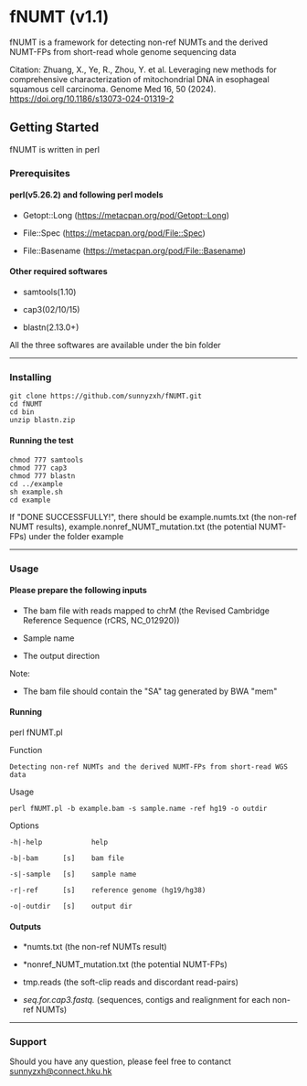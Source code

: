 # fNUMT (v1.1)
fNUMT is a framework for detecting non-ref NUMTs and the derived NUMT-FPs from short-read whole genome sequencing data

Citation: Zhuang, X., Ye, R., Zhou, Y. et al. Leveraging new methods for comprehensive characterization of mitochondrial DNA in esophageal squamous cell carcinoma. Genome Med 16, 50 (2024). https://doi.org/10.1186/s13073-024-01319-2

## Getting Started
fNUMT is written in perl

### Prerequisites

#### perl(v5.26.2) and following perl models
* Getopt::Long (https://metacpan.org/pod/Getopt::Long)

- File::Spec (https://metacpan.org/pod/File::Spec)

* File::Basename (https://metacpan.org/pod/File::Basename)

#### Other required softwares
* samtools(1.10)

- cap3(02/10/15)

* blastn(2.13.0+)

All the three softwares are available under the bin folder

***
### Installing
    
    git clone https://github.com/sunnyzxh/fNUMT.git
    cd fNUMT
    cd bin
    unzip blastn.zip

#### Running the test
    chmod 777 samtools
    chmod 777 cap3
    chmod 777 blastn
    cd ../example
    sh example.sh
    cd example
    
If "DONE SUCCESSFULLY!", there should be example.numts.txt (the non-ref NUMT results), example.nonref_NUMT_mutation.txt (the potential NUMT-FPs) under the folder example

***

### Usage
#### Please prepare the following inputs

* The bam file with reads mapped to chrM (the Revised Cambridge Reference Sequence (rCRS, NC_012920))

- Sample name

* The output direction

Note: 
* The bam file should contain the "SA" tag generated by BWA "mem"

#### Running

perl fNUMT.pl

Function
    
    Detecting non-ref NUMTs and the derived NUMT-FPs from short-read WGS data

Usage
    
    perl fNUMT.pl -b example.bam -s sample.name -ref hg19 -o outdir

Options
   
    -h|-help            help
    
    -b|-bam      [s]    bam file
    
    -s|-sample   [s]    sample name

    -r|-ref      [s]    reference genome (hg19/hg38)
    
    -o|-outdir   [s]    output dir

#### Outputs

* *numts.txt (the non-ref NUMTs result)

- *nonref_NUMT_mutation.txt (the potential NUMT-FPs)

* tmp.reads (the soft-clip reads and discordant read-pairs)

- *seq.for.cap3.fastq.* (sequences, contigs and realignment for each non-ref NUMTs)

***

### Support
Should you have any question, please feel free to contanct sunnyzxh@connect.hku.hk
